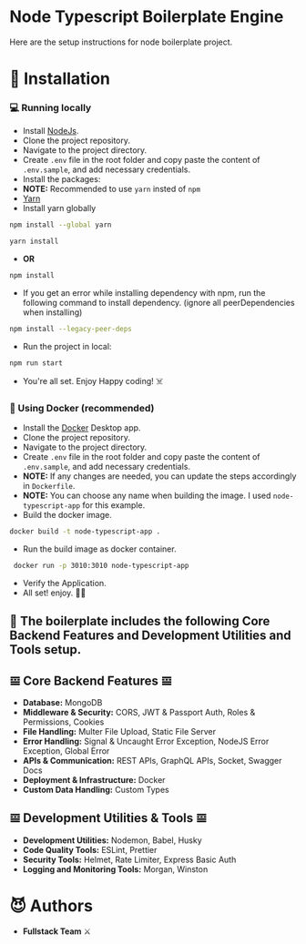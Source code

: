 # Node Typescript Boilerplate Engine

Here are the setup instructions for node boilerplate project.

# 🏁 Installation

### 💻 Running locally

- Install [NodeJs](https://www.nodejs.org/).
- Clone the project repository.
- Navigate to the project directory.
- Create `.env` file in the root folder and copy paste the content of `.env.sample`, and add necessary credentials.
- Install the packages:
- **NOTE:** Recommended to use `yarn` insted of `npm`
- [Yarn](https://yarnpkg.com/)
- Install yarn globally

```bash
npm install --global yarn
```

```bash
yarn install
```

- **OR**

```bash
npm install
```

- If you get an error while installing dependency with npm, run the following command to install dependency. (ignore all peerDependencies when installing)

```bash
npm install --legacy-peer-deps
```

- Run the project in local:

```bash
npm run start
```

- You're all set. Enjoy Happy coding! ☠️

### 🐳 Using Docker (recommended)

- Install the [Docker](https://www.docker.com/products/docker-desktop/) Desktop app.
- Clone the project repository.
- Navigate to the project directory.
- Create `.env` file in the root folder and copy paste the content of `.env.sample`, and add necessary credentials.
- **NOTE:** If any changes are needed, you can update the steps accordingly in `Dockerfile`.
- **NOTE:** You can choose any name when building the image. I used `node-typescript-app` for this example.
- Build the docker image.

```bash
docker build -t node-typescript-app .
```

- Run the build image as docker container.

```bash
 docker run -p 3010:3010 node-typescript-app
```

- Verify the Application.
- All set! enjoy. ✌🏻

## 🎯 The boilerplate includes the following Core Backend Features and Development Utilities and Tools setup.

## 𝌘 Core Backend Features 𝌘

- **Database:** MongoDB
- **Middleware & Security:** CORS, JWT & Passport Auth, Roles & Permissions, Cookies
- **File Handling:** Multer File Upload, Static File Server
- **Error Handling:** Signal & Uncaught Error Exception, NodeJS Error Exception, Global Error
- **APIs & Communication:** REST APIs, GraphQL APIs, Socket, Swagger Docs
- **Deployment & Infrastructure:** Docker
- **Custom Data Handling:** Custom Types

## 𝌘 Development Utilities & Tools 𝌘

- **Development Utilities:** Nodemon, Babel, Husky
- **Code Quality Tools:** ESLint, Prettier
- **Security Tools:** Helmet, Rate Limiter, Express Basic Auth
- **Logging and Monitoring Tools:** Morgan, Winston

# 😈 Authors

- **Fullstack Team** ⚔️

